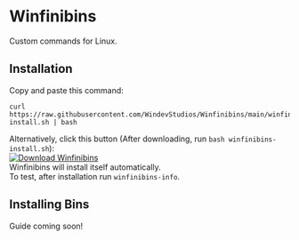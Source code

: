 # Winfinibins
Custom commands for Linux.
## Installation
Copy and paste this command:
```
curl https://raw.githubusercontent.com/WindevStudios/Winfinibins/main/winfinibins-install.sh | bash
```
Alternatively, click this button (After downloading, run `bash winfinibins-install.sh`):  
[![Download Winfinibins](https://a.fsdn.com/con/app/sf-download-button)](https://sourceforge.net/projects/winfinibins/files/latest/download)  
Winfinibins will install itself automatically.  
To test, after installation run `winfinibins-info`.
## Installing Bins
Guide coming soon!
